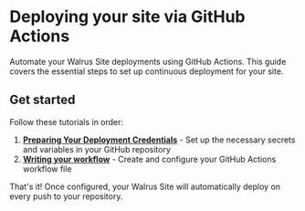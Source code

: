 # Deploying your site via GitHub Actions

Automate your Walrus Site deployments using GitHub Actions. This guide covers the essential steps to set up continuous deployment for your site.

## Get started

Follow these tutorials in order:

1. **[Preparing Your Deployment Credentials](./tutorial-gh-secrets-vars.md)** - Set up the necessary secrets and variables in your GitHub repository
2. **[Writing your workflow](./tutorial-gh-workflow.md)** - Create and configure your GitHub Actions workflow file

That's it! Once configured, your Walrus Site will automatically deploy on every push to your repository.
